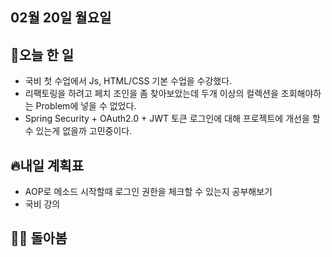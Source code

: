 ## 02월 20일 월요일

## 📝오늘 한 일

- 국비 첫 수업에서 Js, HTML/CSS 기본 수업을 수강했다.
- 리팩토링을 하려고 페치 조인을 좀 찾아보았는데 두개 이상의 컬렉션을 조회해야하는 Problem에 넣을 수 없었다.
- Spring Security + OAuth2.0 + JWT 토큰 로그인에 대해 프로젝트에 개선을 할 수 있는게 없을까 고민중이다.

## 🔥내일 계획표

- AOP로 메소드 시작할때 로그인 권한을 체크할 수 있는지 공부해보기
- 국비 강의

## 💁‍♂️ 돌아봄





